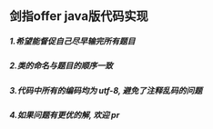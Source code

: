 ## 剑指offer java版代码实现

##### 1.希望能督促自己尽早输完所有题目

##### 2.类的命名与题目的顺序一致

##### 3.代码中所有的编码均为 utf-8, 避免了注释乱码的问题 

##### 4.如果问题有更优的解, 欢迎 pr
